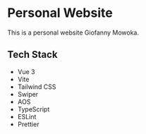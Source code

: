 # Personal Website

This is a personal website Giofanny Mowoka.


## Tech Stack

- Vue 3
- Vite
- Tailwind CSS
- Swiper
- AOS
- TypeScript
- ESLint
- Prettier
